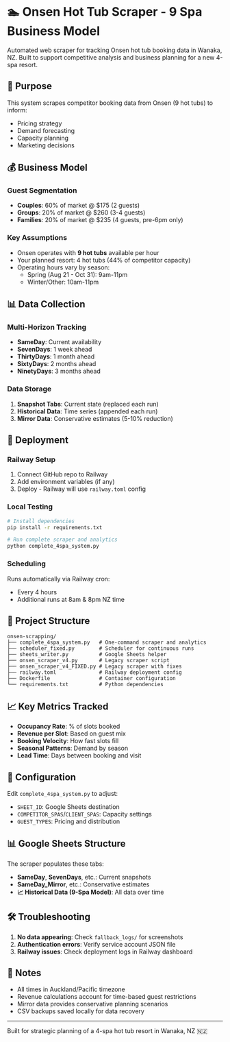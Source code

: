 # 🏊 Onsen Hot Tub Scraper - 9 Spa Business Model

Automated web scraper for tracking Onsen hot tub booking data in Wanaka, NZ. Built to support competitive analysis and business planning for a new 4-spa resort.

## 🎯 Purpose

This system scrapes competitor booking data from Onsen (9 hot tubs) to inform:
- Pricing strategy
- Demand forecasting  
- Capacity planning
- Marketing decisions

## 💰 Business Model

### Guest Segmentation
- **Couples**: 60% of market @ $175 (2 guests)
- **Groups**: 20% of market @ $260 (3-4 guests)
- **Families**: 20% of market @ $235 (4 guests, pre-6pm only)

### Key Assumptions
- Onsen operates with **9 hot tubs** available per hour
- Your planned resort: 4 hot tubs (44% of competitor capacity)
- Operating hours vary by season:
  - Spring (Aug 21 - Oct 31): 9am-11pm
  - Winter/Other: 10am-11pm

## 📊 Data Collection

### Multi-Horizon Tracking
- **SameDay**: Current availability
- **SevenDays**: 1 week ahead
- **ThirtyDays**: 1 month ahead  
- **SixtyDays**: 2 months ahead
- **NinetyDays**: 3 months ahead

### Data Storage
1. **Snapshot Tabs**: Current state (replaced each run)
2. **Historical Data**: Time series (appended each run)
3. **Mirror Data**: Conservative estimates (5-10% reduction)

## 🚀 Deployment

### Railway Setup
1. Connect GitHub repo to Railway
2. Add environment variables (if any)
3. Deploy - Railway will use `railway.toml` config

### Local Testing
```bash
# Install dependencies
pip install -r requirements.txt

# Run complete scraper and analytics
python complete_4spa_system.py
```

### Scheduling
Runs automatically via Railway cron:
- Every 4 hours
- Additional runs at 8am & 8pm NZ time

## 📁 Project Structure

```
onsen-scrapping/
├── complete_4spa_system.py   # One-command scraper and analytics
├── scheduler_fixed.py        # Scheduler for continuous runs
├── sheets_writer.py          # Google Sheets helper
├── onsen_scraper_v4.py       # Legacy scraper script
├── onsen_scraper_v4_FIXED.py # Legacy scraper with fixes
├── railway.toml              # Railway deployment config
├── Dockerfile                # Container configuration
└── requirements.txt          # Python dependencies
```

## 📈 Key Metrics Tracked

- **Occupancy Rate**: % of slots booked
- **Revenue per Slot**: Based on guest mix
- **Booking Velocity**: How fast slots fill
- **Seasonal Patterns**: Demand by season
- **Lead Time**: Days between booking and visit

## 🔧 Configuration

Edit `complete_4spa_system.py` to adjust:
- `SHEET_ID`: Google Sheets destination
- `COMPETITOR_SPAS`/`CLIENT_SPAS`: Capacity settings
- `GUEST_TYPES`: Pricing and distribution

## 📊 Google Sheets Structure

The scraper populates these tabs:
- **SameDay**, **SevenDays**, etc.: Current snapshots
- **SameDay_Mirror**, etc.: Conservative estimates
- **📈 Historical Data (9-Spa Model)**: All data over time

## 🛠️ Troubleshooting

1. **No data appearing**: Check `fallback_logs/` for screenshots
2. **Authentication errors**: Verify service account JSON file
3. **Railway issues**: Check deployment logs in Railway dashboard

## 📝 Notes

- All times in Auckland/Pacific timezone
- Revenue calculations account for time-based guest restrictions
- Mirror data provides conservative planning scenarios
- CSV backups saved locally for data recovery

---

Built for strategic planning of a 4-spa hot tub resort in Wanaka, NZ 🇳🇿
